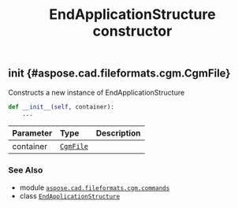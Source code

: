 ﻿---
title: EndApplicationStructure constructor
second_title: Aspose.CAD for Python via .NET API References
description: 
type: docs
weight: 10
url: /python-net/aspose.cad.fileformats.cgm.commands/endapplicationstructure/__init__/
is_root: false
---

## __init__ {#aspose.cad.fileformats.cgm.CgmFile}

Constructs a new instance of EndApplicationStructure



```python
def __init__(self, container):
    ...
```


| Parameter | Type | Description |
| :- | :- | :- |
| container | [`CgmFile`](/cad/python-net/aspose.cad.fileformats.cgm/cgmfile) |  |



### See Also
* module [`aspose.cad.fileformats.cgm.commands`](../../)
* class [`EndApplicationStructure`](/cad/python-net/aspose.cad.fileformats.cgm.commands/endapplicationstructure)
